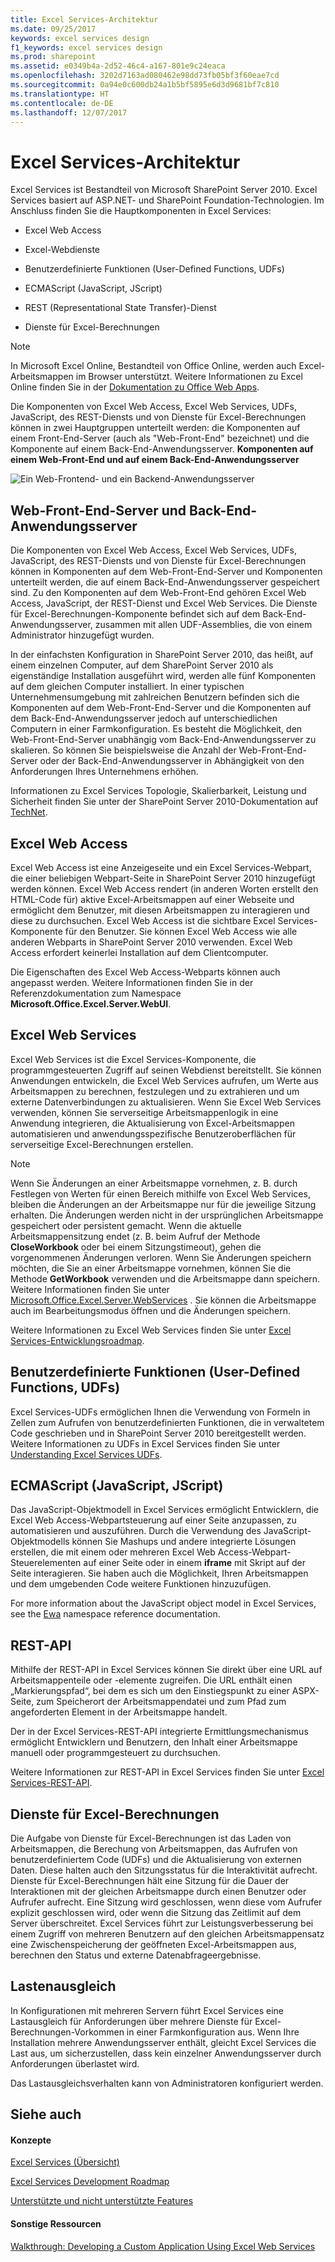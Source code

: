 ```yaml
---
title: Excel Services-Architektur
ms.date: 09/25/2017
keywords: excel services design
f1_keywords: excel services design
ms.prod: sharepoint
ms.assetid: e0349b4a-2d52-46c4-a167-801e9c24eaca
ms.openlocfilehash: 3202d7163ad080462e98dd73fb05bf3f60eae7cd
ms.sourcegitcommit: 0a94e0c600db24a1b5bf5895e6d3d9681bf7c810
ms.translationtype: HT
ms.contentlocale: de-DE
ms.lasthandoff: 12/07/2017
---
```

# <a name="excel-services-architecture"></a>Excel Services-Architektur

Excel Services ist Bestandteil von Microsoft SharePoint Server 2010. Excel Services basiert auf ASP.NET- und SharePoint Foundation-Technologien. Im Anschluss finden Sie die Hauptkomponenten in Excel Services:
  
    
    


- Excel Web Access
    
  
- Excel-Webdienste
    
  
- Benutzerdefinierte Funktionen (User-Defined Functions, UDFs)
    
  
- ECMAScript (JavaScript, JScript)
    
  
- REST (Representational State Transfer)-Dienst
    
  
- Dienste für Excel-Berechnungen
    
> [!NOTE]
> In Microsoft Excel Online, Bestandteil von Office Online, werden auch Excel-Arbeitsmappen im Browser unterstützt. Weitere Informationen zu Excel Online finden Sie in der [Dokumentation zu Office Web Apps]((https://technet.microsoft.com/de-DE/library/ee855124.aspx)). 
  
    
    

Die Komponenten von Excel Web Access, Excel Web Services, UDFs, JavaScript, des REST-Diensts und von Dienste für Excel-Berechnungen können in zwei Hauptgruppen unterteilt werden: die Komponenten auf einem Front-End-Server (auch als "Web-Front-End" bezeichnet) und die Komponente auf einem Back-End-Anwendungsserver. **Komponenten auf einem Web-Front-End und auf einem Back-End-Anwendungsserver**

  
    
    

  
    
    
![Ein Web-Frontend- und ein Backend-Anwendungsserver](../images/ed480e23-e0e8-4896-93b1-98a94f50b9a0.gif)
  
    
    

  
    
    

  
    
    

## <a name="web-front-end-servers-and-back-end-application-servers"></a>Web-Front-End-Server und Back-End-Anwendungsserver

Die Komponenten von Excel Web Access, Excel Web Services, UDFs, JavaScript, des REST-Diensts und von Dienste für Excel-Berechnungen können in Komponenten auf dem Web-Front-End-Server und Komponenten unterteilt werden, die auf einem Back-End-Anwendungsserver gespeichert sind. Zu den Komponenten auf dem Web-Front-End gehören Excel Web Access, JavaScript, der REST-Dienst und Excel Web Services. Die Dienste für Excel-Berechnungen-Komponente befindet sich auf dem Back-End-Anwendungsserver, zusammen mit allen UDF-Assemblies, die von einem Administrator hinzugefügt wurden.
  
    
    
In der einfachsten Konfiguration in SharePoint Server 2010, das heißt, auf einem einzelnen Computer, auf dem SharePoint Server 2010 als eigenständige Installation ausgeführt wird, werden alle fünf Komponenten auf dem gleichen Computer installiert. In einer typischen Unternehmensumgebung mit zahlreichen Benutzern befinden sich die Komponenten auf dem Web-Front-End-Server und die Komponenten auf dem Back-End-Anwendungsserver jedoch auf unterschiedlichen Computern in einer Farmkonfiguration. Es besteht die Möglichkeit, den Web-Front-End-Server unabhängig vom Back-End-Anwendungsserver zu skalieren. So können Sie beispielsweise die Anzahl der Web-Front-End-Server oder der Back-End-Anwendungsserver in Abhängigkeit von den Anforderungen Ihres Unternehmens erhöhen.
  
    
    
Informationen zu Excel Services Topologie, Skalierbarkeit, Leistung und Sicherheit finden Sie unter der SharePoint Server 2010-Dokumentation auf  [TechNet]((http://technet.microsoft.com/de-DE/library/cc303422%28office.14%29.aspx)). 
  
    
    

## <a name="excel-web-access"></a>Excel Web Access

Excel Web Access ist eine Anzeigeseite und ein Excel Services-Webpart, die einer beliebigen Webpart-Seite in SharePoint Server 2010 hinzugefügt werden können. Excel Web Access rendert (in anderen Worten erstellt den HTML-Code für) aktive Excel-Arbeitsmappen auf einer Webseite und ermöglicht dem Benutzer, mit diesen Arbeitsmappen zu interagieren und diese zu durchsuchen. Excel Web Access ist die sichtbare Excel Services-Komponente für den Benutzer. Sie können Excel Web Access wie alle anderen Webparts in SharePoint Server 2010 verwenden. Excel Web Access erfordert keinerlei Installation auf dem Clientcomputer.
  
    
    
Die Eigenschaften des Excel Web Access-Webparts können auch angepasst werden. Weitere Informationen finden Sie in der Referenzdokumentation zum Namespace **Microsoft.Office.Excel.Server.WebUI**.
  
    
    

## <a name="excel-web-services"></a>Excel Web Services

Excel Web Services ist die Excel Services-Komponente, die programmgesteuerten Zugriff auf seinen Webdienst bereitstellt. Sie können Anwendungen entwickeln, die Excel Web Services aufrufen, um Werte aus Arbeitsmappen zu berechnen, festzulegen und zu extrahieren und um externe Datenverbindungen zu aktualisieren. Wenn Sie Excel Web Services verwenden, können Sie serverseitige Arbeitsmappenlogik in eine Anwendung integrieren, die Aktualisierung von Excel-Arbeitsmappen automatisieren und anwendungsspezifische Benutzeroberflächen für serverseitige Excel-Berechnungen erstellen. 
  
> [!NOTE]
> Wenn Sie Änderungen an einer Arbeitsmappe vornehmen, z. B. durch Festlegen von Werten für einen Bereich mithilfe von Excel Web Services, bleiben die Änderungen an der Arbeitsmappe nur für die jeweilige Sitzung erhalten. Die Änderungen werden nicht in der ursprünglichen Arbeitsmappe gespeichert oder persistent gemacht. Wenn die aktuelle Arbeitsmappensitzung endet (z. B. beim Aufruf der Methode **CloseWorkbook** oder bei einem Sitzungstimeout), gehen die vorgenommenen Änderungen verloren. Wenn Sie Änderungen speichern möchten, die Sie an einer Arbeitsmappe vornehmen, können Sie die Methode **GetWorkbook** verwenden und die Arbeitsmappe dann speichern. Weitere Informationen finden Sie unter [Microsoft.Office.Excel.Server.WebServices]((https://msdn.microsoft.com/library/Microsoft.Office.Excel.Server.WebServices.aspx)) . Sie können die Arbeitsmappe auch im Bearbeitungsmodus öffnen und die Änderungen speichern.
  
    
    

Weitere Informationen zu Excel Web Services finden Sie unter [Excel Services-Entwicklungsroadmap](excel-services-development-roadmap.md).
  
    
    

## <a name="user-defined-functions-udfs"></a>Benutzerdefinierte Funktionen (User-Defined Functions, UDFs)

Excel Services-UDFs ermöglichen Ihnen die Verwendung von Formeln in Zellen zum Aufrufen von benutzerdefinierten Funktionen, die in verwaltetem Code geschrieben und in SharePoint Server 2010 bereitgestellt werden. Weitere Informationen zu UDFs in Excel Services finden Sie unter  [Understanding Excel Services UDFs](understanding-excel-services-udfs.md).
  
    
    

## <a name="ecmascript-javascript-jscript"></a>ECMAScript (JavaScript, JScript)

Das JavaScript-Objektmodell in Excel Services ermöglicht Entwicklern, die Excel Web Access-Webpartsteuerung auf einer Seite anzupassen, zu automatisieren und auszuführen. Durch die Verwendung des JavaScript-Objektmodells können Sie Mashups und andere integrierte Lösungen erstellen, die mit einem oder mehreren Excel Web Access-Webpart-Steuerelementen auf einer Seite oder in einem **iframe** mit Skript auf der Seite interagieren. Sie haben auch die Möglichkeit, Ihren Arbeitsmappen und dem umgebenden Code weitere Funktionen hinzuzufügen.
  
    
    
For more information about the JavaScript object model in Excel Services, see the  [Ewa]((http://msdn.microsoft.com/library/6fe73191-3213-b986-1ad6-2c3b918a2241%28Office.15%29.aspx)) namespace reference documentation.
  
    
    

## <a name="rest-api"></a>REST-API

Mithilfe der REST-API in Excel Services können Sie direkt über eine URL auf Arbeitsmappenteile oder -elemente zugreifen. Die URL enthält einen „Markierungspfad“, bei dem es sich um den Einstiegspunkt zu einer ASPX-Seite, zum Speicherort der Arbeitsmappendatei und zum Pfad zum angeforderten Element in der Arbeitsmappe handelt. 
  
    
    
Der in der Excel Services-REST-API integrierte Ermittlungsmechanismus ermöglicht Entwicklern und Benutzern, den Inhalt einer Arbeitsmappe manuell oder programmgesteuert zu durchsuchen. 
  
    
    
Weitere Informationen zur REST-API in Excel Services finden Sie unter  [Excel Services-REST-API](excel-services-rest-api.md). 
  
    
    

## <a name="excel-calculation-services"></a>Dienste für Excel-Berechnungen

Die Aufgabe von Dienste für Excel-Berechnungen ist das Laden von Arbeitsmappen, die Berechung von Arbeitsmappen, das Aufrufen von benutzerdefiniertem Code (UDFs) und die Aktualisierung von externen Daten. Diese halten auch den Sitzungsstatus für die Interaktivität aufrecht. Dienste für Excel-Berechnungen hält eine Sitzung für die Dauer der Interaktionen mit der gleichen Arbeitsmappe durch einen Benutzer oder Aufrufer aufrecht. Eine Sitzung wird geschlossen, wenn diese vom Aufrufer explizit geschlossen wird, oder wenn die Sitzung das Zeitlimit auf dem Server überschreitet. Excel Services führt zur Leistungsverbesserung bei einem Zugriff von mehreren Benutzern auf den gleichen Arbeitsmappensatz eine Zwischenspeicherung der geöffneten Excel-Arbeitsmappen aus, berechnen den Status und externe Datenabfrageergebnisse.
  
    
    

## <a name="load-balancing"></a>Lastenausgleich

In Konfigurationen mit mehreren Servern führt Excel Services eine Lastausgleich für Anforderungen über mehrere Dienste für Excel-Berechnungen-Vorkommen in einer Farmkonfiguration aus. Wenn Ihre Installation mehrere Anwendungsserver enthält, gleicht Excel Services die Last aus, um sicherzustellen, dass kein einzelner Anwendungsserver durch Anforderungen überlastet wird.
  
    
    
Das Lastausgleichsverhalten kann von Administratoren konfiguriert werden.
  
    
    

## <a name="see-also"></a>Siehe auch


#### <a name="concepts"></a>Konzepte


  
    
    
 [Excel Services (Übersicht)](excel-services-overview.md)
  
    
    
 [Excel Services Development Roadmap](excel-services-development-roadmap.md)
  
    
    
 [Unterstützte und nicht unterstützte Features](supported-and-unsupported-features.md)
#### <a name="other-resources"></a>Sonstige Ressourcen


  
    
    
 [Walkthrough: Developing a Custom Application Using Excel Web Services](walkthrough-developing-a-custom-application-using-excel-web-services.md)
